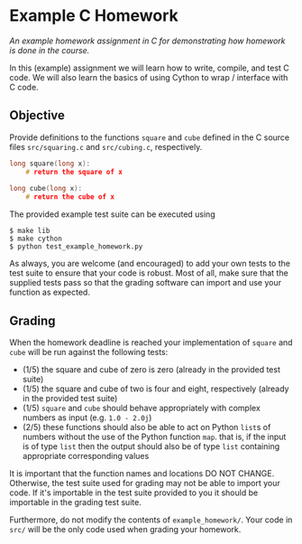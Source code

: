 # Example C Homework

*An example homework assignment in C for demonstrating how homework is done in
the course.*

In this (example) assignment we will learn how to write, compile, and test C
code. We will also learn the basics of using Cython to wrap / interface with C
code.

## Objective

Provide definitions to the functions `square` and `cube` defined in the C source
files `src/squaring.c` and `src/cubing.c`, respectively.

```c
long square(long x):
    # return the square of x
    
long cube(long x):
    # return the cube of x
```

The provided example test suite can be executed using

```
$ make lib
$ make cython
$ python test_example_homework.py
```

As always, you are welcome (and encouraged) to add your own tests to the test
suite to ensure that your code is robust. Most of all, make sure that the
supplied tests pass so that the grading software can import and use your
function as expected.

## Grading

When the homework deadline is reached your implementation of `square` and `cube`
will be run against the following tests:

* (1/5) the square and cube of zero is zero (already in the provided test suite)
* (1/5) the square and cube of two is four and eight, respectively (already in
  the provided test suite)
* (1/5) `square` and `cube` should behave appropriately with complex numbers as
  input (e.g. `1.0 - 2.0j`)
* (2/5) these functions should also be able to act on Python `list`s of numbers
  without the use of the Python function `map`. that is, if the input is of type
  `list` then the output should also be of type `list` containing appropriate
  corresponding values

It is important that the function names and locations DO NOT CHANGE. Otherwise,
the test suite used for grading may not be able to import your code. If it's
importable in the test suite provided to you it should be importable in the
grading test suite.

Furthermore, do not modify the contents of `example_homework/`. Your code in
`src/` will be the only code used when grading your homework.
